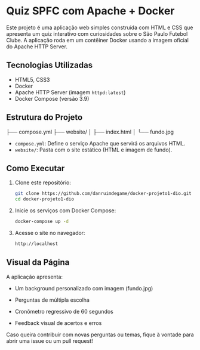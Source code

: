 # Quiz SPFC com Apache + Docker

Este projeto é uma aplicação web simples construída com HTML e CSS  que apresenta um quiz interativo com curiosidades sobre o São Paulo Futebol Clube. A aplicação roda em um contêiner Docker usando a imagem oficial do Apache HTTP Server.

## Tecnologias Utilizadas

- HTML5, CSS3
- Docker
- Apache HTTP Server (imagem `httpd:latest`)
- Docker Compose (versão 3.9)

## Estrutura do Projeto

├── compose.yml ├── website/ │ ├── index.html │ └── fundo.jpg


- `compose.yml`: Define o serviço Apache que servirá os arquivos HTML.
- `website/`: Pasta com o site estático (HTML e imagem de fundo).

## Como Executar

1. Clone este repositório:
   ```bash
   git clone https://github.com/danruimdegame/docker-projeto1-dio.git
   cd docker-projeto1-dio
2. Inicie os serviços com Docker Compose:
   ```bash
   docker-compose up -d
3. Acesse o site no navegador:
   ```bash
   http://localhost

## Visual da Página
A aplicação apresenta:

  - Um background personalizado com imagem (fundo.jpg)

  - Perguntas de múltipla escolha

  - Cronômetro regressivo de 60 segundos

  - Feedback visual de acertos e erros

Caso queira contribuir com novas perguntas ou temas, fique à vontade para abrir uma issue ou um pull request!
